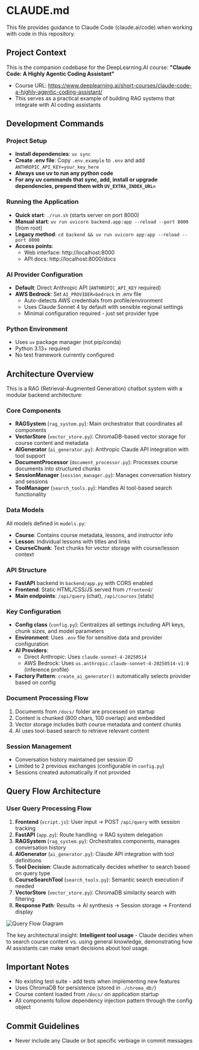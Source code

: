 # CLAUDE.md

This file provides guidance to Claude Code (claude.ai/code) when working with code in this repository.

## Project Context

This is the companion codebase for the DeepLearning.AI course: **"Claude Code: A Highly Agentic Coding Assistant"**
- Course URL: https://www.deeplearning.ai/short-courses/claude-code-a-highly-agentic-coding-assistant/
- This serves as a practical example of building RAG systems that integrate with AI coding assistants

## Development Commands

### Project Setup
- **Install dependencies**: `uv sync`
- **Create .env file**: Copy `.env.example` to `.env` and add `ANTHROPIC_API_KEY=your_key_here`
- **Always use uv to run any python code**
- **For any uv commands that sync, add, install or upgrade dependencies, prepend them with `UV_EXTRA_INDEX_URL= `**

### Running the Application
- **Quick start**: `./run.sh` (starts server on port 8000)
- **Manual start**: `uv run uvicorn backend.app:app --reload --port 8000` (from root)
- **Legacy method**: `cd backend && uv run uvicorn app:app --reload --port 8000`
- **Access points**: 
  - Web interface: http://localhost:8000
  - API docs: http://localhost:8000/docs

### AI Provider Configuration
- **Default**: Direct Anthropic API (`ANTHROPIC_API_KEY` required)
- **AWS Bedrock**: Set `AI_PROVIDER=bedrock` in .env file
  - Auto-detects AWS credentials from profile/environment
  - Uses Claude Sonnet 4 by default with sensible regional settings
  - Minimal configuration required - just set provider type

### Python Environment
- Uses `uv` package manager (not pip/conda)
- Python 3.13+ required
- No test framework currently configured

## Architecture Overview

This is a RAG (Retrieval-Augmented Generation) chatbot system with a modular backend architecture:

### Core Components
- **RAGSystem** (`rag_system.py`): Main orchestrator that coordinates all components
- **VectorStore** (`vector_store.py`): ChromaDB-based vector storage for course content and metadata
- **AIGenerator** (`ai_generator.py`): Anthropic Claude API integration with tool support
- **DocumentProcessor** (`document_processor.py`): Processes course documents into structured chunks
- **SessionManager** (`session_manager.py`): Manages conversation history and sessions
- **ToolManager** (`search_tools.py`): Handles AI tool-based search functionality

### Data Models
All models defined in `models.py`:
- **Course**: Contains course metadata, lessons, and instructor info
- **Lesson**: Individual lessons with titles and links
- **CourseChunk**: Text chunks for vector storage with course/lesson context

### API Structure
- **FastAPI** backend in `backend/app.py` with CORS enabled
- **Frontend**: Static HTML/CSS/JS served from `/frontend/`
- **Main endpoints**: `/api/query` (chat), `/api/courses` (stats)

### Key Configuration
- **Config class** (`config.py`): Centralizes all settings including API keys, chunk sizes, and model parameters
- **Environment**: Uses `.env` file for sensitive data and provider configuration
- **AI Providers**: 
  - Direct Anthropic: Uses `claude-sonnet-4-20250514` 
  - AWS Bedrock: Uses `us.anthropic.claude-sonnet-4-20250514-v1:0` (inference profile)
- **Factory Pattern**: `create_ai_generator()` automatically selects provider based on config

### Document Processing Flow
1. Documents from `/docs/` folder are processed on startup
2. Content is chunked (800 chars, 100 overlap) and embedded
3. Vector storage includes both course metadata and content chunks
4. AI uses tool-based search to retrieve relevant content

### Session Management
- Conversation history maintained per session ID
- Limited to 2 previous exchanges (configurable in `config.py`)
- Sessions created automatically if not provided

## Query Flow Architecture

### User Query Processing Flow
1. **Frontend** (`script.js`): User input → POST `/api/query` with session tracking
2. **FastAPI** (`app.py`): Route handling → RAG system delegation  
3. **RAGSystem** (`rag_system.py`): Orchestrates components, manages conversation history
4. **AIGenerator** (`ai_generator.py`): Claude API integration with tool definitions
5. **Tool Decision**: Claude automatically decides whether to search based on query type
6. **CourseSearchTool** (`search_tools.py`): Semantic search execution if needed
7. **VectorStore** (`vector_store.py`): ChromaDB similarity search with filtering
8. **Response Path**: Results → AI synthesis → Session storage → Frontend display

![Query Flow Diagram](query-flow-diagram.png)

The key architectural insight: **Intelligent tool usage** - Claude decides when to search course content vs. using general knowledge, demonstrating how AI assistants can make smart decisions about tool usage.

## Important Notes
- No existing test suite - add tests when implementing new features  
- Uses ChromaDB for persistence (stored in `./chroma_db/`)
- Course content loaded from `/docs/` on application startup
- All components follow dependency injection pattern through the config object

## Commit Guidelines
- Never include any Claude or bot specific verbiage in commit messages
